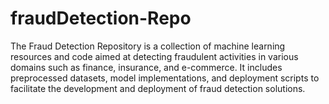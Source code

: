 # fraudDetection-Repo
The Fraud Detection Repository is a collection of machine learning resources and code aimed at detecting fraudulent activities in various domains such as finance, insurance, and e-commerce. It includes preprocessed datasets, model implementations, and deployment scripts to facilitate the development and deployment of fraud detection solutions.

